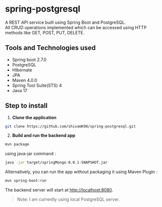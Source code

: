 # spring-postgresql

A REST API service built using Spring Boot and PostgreSQL.<br/>
All CRUD operations implemented which can be accessed using HTTP methods like GET, POST, PUT, DELETE.

## Tools and Technologies used

* Spring boot 2.7.0
* PostgreSQL
* Hibernate
* JPA
* Maven 4.0.0
* Spring Tool Suite(STS) 4
* Java 17

## Step to install

1. **Clone the application**

```bash
git clone https://github.com/shivamK98/spring-postgresql.git
```

2. **Build and run the backend app**

```bash
mvn package
```

using java-jar command :

```bash
java -jar target/springMongo-0.0.1-SNAPSHOT.jar
```

Alternatively, you can run the app without packaging it using Maven Plugin :

```bash
mvn spring-boot:run
```

The backend server will start at <http://localhost:8080>.

> Note: I am currently using local PostgreSQL server.